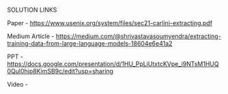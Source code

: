 SOLUTION LINKS

Paper - https://www.usenix.org/system/files/sec21-carlini-extracting.pdf

Medium Article - https://medium.com/@shrivastavasoumyendra/extracting-training-data-from-large-language-models-18604e6e41a2

PPT - https://docs.google.com/presentation/d/1HU_PpLiUtxtcKVpe_i9NTsM1HUQ0Qul0hjp8KimSB9c/edit?usp=sharing

Video - 